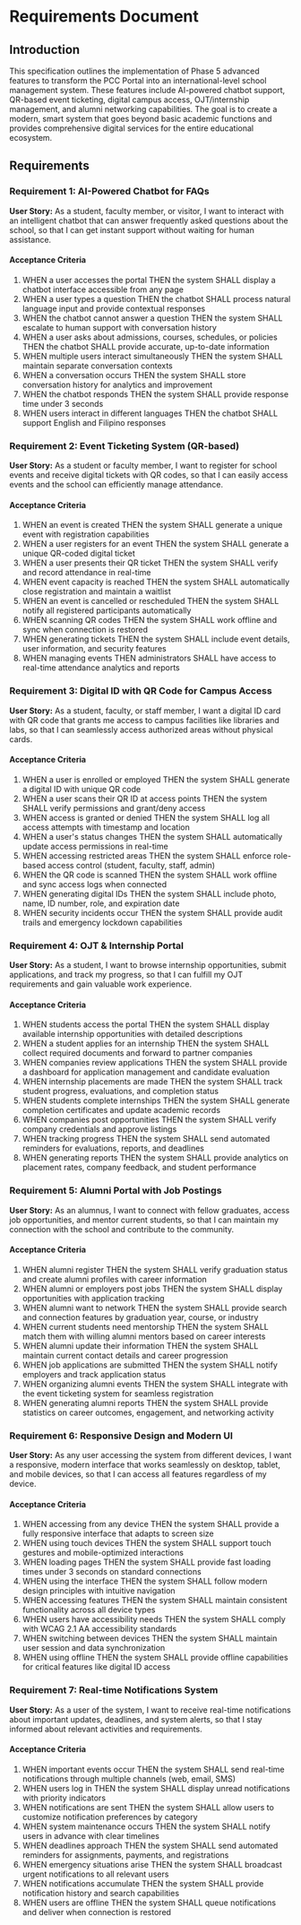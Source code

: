 # Requirements Document

## Introduction

This specification outlines the implementation of Phase 5 advanced features to transform the PCC Portal into an international-level school management system. These features include AI-powered chatbot support, QR-based event ticketing, digital campus access, OJT/internship management, and alumni networking capabilities. The goal is to create a modern, smart system that goes beyond basic academic functions and provides comprehensive digital services for the entire educational ecosystem.

## Requirements

### Requirement 1: AI-Powered Chatbot for FAQs

**User Story:** As a student, faculty member, or visitor, I want to interact with an intelligent chatbot that can answer frequently asked questions about the school, so that I can get instant support without waiting for human assistance.

#### Acceptance Criteria

1. WHEN a user accesses the portal THEN the system SHALL display a chatbot interface accessible from any page
2. WHEN a user types a question THEN the chatbot SHALL process natural language input and provide contextual responses
3. WHEN the chatbot cannot answer a question THEN the system SHALL escalate to human support with conversation history
4. WHEN a user asks about admissions, courses, schedules, or policies THEN the chatbot SHALL provide accurate, up-to-date information
5. WHEN multiple users interact simultaneously THEN the system SHALL maintain separate conversation contexts
6. WHEN a conversation occurs THEN the system SHALL store conversation history for analytics and improvement
7. WHEN the chatbot responds THEN the system SHALL provide response time under 3 seconds
8. WHEN users interact in different languages THEN the chatbot SHALL support English and Filipino responses

### Requirement 2: Event Ticketing System (QR-based)

**User Story:** As a student or faculty member, I want to register for school events and receive digital tickets with QR codes, so that I can easily access events and the school can efficiently manage attendance.

#### Acceptance Criteria

1. WHEN an event is created THEN the system SHALL generate a unique event with registration capabilities
2. WHEN a user registers for an event THEN the system SHALL generate a unique QR-coded digital ticket
3. WHEN a user presents their QR ticket THEN the system SHALL verify and record attendance in real-time
4. WHEN event capacity is reached THEN the system SHALL automatically close registration and maintain a waitlist
5. WHEN an event is cancelled or rescheduled THEN the system SHALL notify all registered participants automatically
6. WHEN scanning QR codes THEN the system SHALL work offline and sync when connection is restored
7. WHEN generating tickets THEN the system SHALL include event details, user information, and security features
8. WHEN managing events THEN administrators SHALL have access to real-time attendance analytics and reports

### Requirement 3: Digital ID with QR Code for Campus Access

**User Story:** As a student, faculty, or staff member, I want a digital ID card with QR code that grants me access to campus facilities like libraries and labs, so that I can seamlessly access authorized areas without physical cards.

#### Acceptance Criteria

1. WHEN a user is enrolled or employed THEN the system SHALL generate a digital ID with unique QR code
2. WHEN a user scans their QR ID at access points THEN the system SHALL verify permissions and grant/deny access
3. WHEN access is granted or denied THEN the system SHALL log all access attempts with timestamp and location
4. WHEN a user's status changes THEN the system SHALL automatically update access permissions in real-time
5. WHEN accessing restricted areas THEN the system SHALL enforce role-based access control (student, faculty, staff, admin)
6. WHEN the QR code is scanned THEN the system SHALL work offline and sync access logs when connected
7. WHEN generating digital IDs THEN the system SHALL include photo, name, ID number, role, and expiration date
8. WHEN security incidents occur THEN the system SHALL provide audit trails and emergency lockdown capabilities

### Requirement 4: OJT & Internship Portal

**User Story:** As a student, I want to browse internship opportunities, submit applications, and track my progress, so that I can fulfill my OJT requirements and gain valuable work experience.

#### Acceptance Criteria

1. WHEN students access the portal THEN the system SHALL display available internship opportunities with detailed descriptions
2. WHEN a student applies for an internship THEN the system SHALL collect required documents and forward to partner companies
3. WHEN companies review applications THEN the system SHALL provide a dashboard for application management and candidate evaluation
4. WHEN internship placements are made THEN the system SHALL track student progress, evaluations, and completion status
5. WHEN students complete internships THEN the system SHALL generate completion certificates and update academic records
6. WHEN companies post opportunities THEN the system SHALL verify company credentials and approve listings
7. WHEN tracking progress THEN the system SHALL send automated reminders for evaluations, reports, and deadlines
8. WHEN generating reports THEN the system SHALL provide analytics on placement rates, company feedback, and student performance

### Requirement 5: Alumni Portal with Job Postings

**User Story:** As an alumnus, I want to connect with fellow graduates, access job opportunities, and mentor current students, so that I can maintain my connection with the school and contribute to the community.

#### Acceptance Criteria

1. WHEN alumni register THEN the system SHALL verify graduation status and create alumni profiles with career information
2. WHEN alumni or employers post jobs THEN the system SHALL display opportunities with application tracking
3. WHEN alumni want to network THEN the system SHALL provide search and connection features by graduation year, course, or industry
4. WHEN current students need mentorship THEN the system SHALL match them with willing alumni mentors based on career interests
5. WHEN alumni update their information THEN the system SHALL maintain current contact details and career progression
6. WHEN job applications are submitted THEN the system SHALL notify employers and track application status
7. WHEN organizing alumni events THEN the system SHALL integrate with the event ticketing system for seamless registration
8. WHEN generating alumni reports THEN the system SHALL provide statistics on career outcomes, engagement, and networking activity

### Requirement 6: Responsive Design and Modern UI

**User Story:** As any user accessing the system from different devices, I want a responsive, modern interface that works seamlessly on desktop, tablet, and mobile devices, so that I can access all features regardless of my device.

#### Acceptance Criteria

1. WHEN accessing from any device THEN the system SHALL provide a fully responsive interface that adapts to screen size
2. WHEN using touch devices THEN the system SHALL support touch gestures and mobile-optimized interactions
3. WHEN loading pages THEN the system SHALL provide fast loading times under 3 seconds on standard connections
4. WHEN using the interface THEN the system SHALL follow modern design principles with intuitive navigation
5. WHEN accessing features THEN the system SHALL maintain consistent functionality across all device types
6. WHEN users have accessibility needs THEN the system SHALL comply with WCAG 2.1 AA accessibility standards
7. WHEN switching between devices THEN the system SHALL maintain user session and data synchronization
8. WHEN using offline THEN the system SHALL provide offline capabilities for critical features like digital ID access

### Requirement 7: Real-time Notifications System

**User Story:** As a user of the system, I want to receive real-time notifications about important updates, deadlines, and system alerts, so that I stay informed about relevant activities and requirements.

#### Acceptance Criteria

1. WHEN important events occur THEN the system SHALL send real-time notifications through multiple channels (web, email, SMS)
2. WHEN users log in THEN the system SHALL display unread notifications with priority indicators
3. WHEN notifications are sent THEN the system SHALL allow users to customize notification preferences by category
4. WHEN system maintenance occurs THEN the system SHALL notify users in advance with clear timelines
5. WHEN deadlines approach THEN the system SHALL send automated reminders for assignments, payments, and registrations
6. WHEN emergency situations arise THEN the system SHALL broadcast urgent notifications to all relevant users
7. WHEN notifications accumulate THEN the system SHALL provide notification history and search capabilities
8. WHEN users are offline THEN the system SHALL queue notifications and deliver when connection is restored